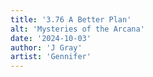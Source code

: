 ```yaml
---
title: '3.76 A Better Plan'
alt: 'Mysteries of the Arcana'
date: '2024-10-03'
author: 'J Gray'
artist: 'Gennifer'
---
```

